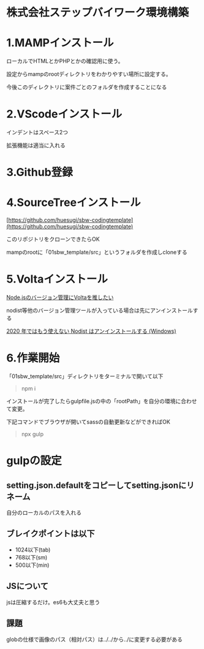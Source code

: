 # 株式会社ステップバイワーク環境構築

# 1.MAMPインストール

ローカルでHTMLとかPHPとかの確認用に使う。

設定からmampのrootディレクトリをわかりやすい場所に設定する。

今後このディレクトリに案件ごとのフォルダを作成することになる

# 2.VScodeインストール

インデントはスペース2つ

拡張機能は適当に入れる

# 3.Github登録

# 4.SourceTreeインストール

[https://github.com/huesugi/sbw-codingtemplate](https://github.com/huesugi/sbw-codingtemplate)

このリポジトリをクローンできたらOK

mampのrootに「01sbw_template/src」というフォルダを作成しcloneする

# 5.Voltaインストール

[Node.jsのバージョン管理にVoltaを推したい](https://zenn.dev/taichifukumoto/articles/how-to-use-volta)

nodist等他のバージョン管理ツールが入っている場合は先にアンインストールする

[2020 年ではもう使えない Nodist はアンインストールする (Windows)](https://zenn.dev/ymasaoka/articles/note-uninstall-nodish-windows)

# 6.作業開始

「01sbw_template/src」ディレクトリをターミナルで開いて以下

> npm i
> 

インストールが完了したらgulpfile.jsの中の「rootPath」を自分の環境に合わせて変更。

下記コマンドでブラウザが開いてsassの自動更新などができればOK

> npx gulp
> 

# gulpの設定

## setting.json.defaultをコピーしてsetting.jsonにリネーム

自分のローカルのパスを入れる

## ブレイクポイントは以下

- 1024以下(tab)
- 768以下(sm)
- 500以下(min)

## JSについて

jsは圧縮するだけ。es6も大丈夫と思う

## 課題

globの仕様で画像のパス（相対パス）は../../から../に変更する必要がある
